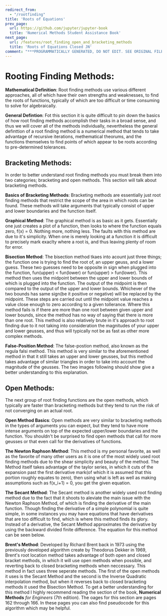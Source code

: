 ```yaml
---
redirect_from:
  - "/rootfinding"
title: 'Roots of Equations'
prev_page:
  url: https://github.com/jupyter/jupyter-book
  title: 'Numerical Methods Student Assistance Book'
next_page:
  url: /features/root_finding_open_and_bracketing_methods
  title: 'Roots of Equations Closed JN'
comment: "***PROGRAMMATICALLY GENERATED, DO NOT EDIT. SEE ORIGINAL FILES IN /content***"
---
```

# **Rooting Finding Methods**:

 **Mathematical Definition**: Root finding methods use various different approaches, all of which have their own strengths and weaknesses, to find the roots of functions, typically of which are too difficult or time consuming to solve for algebraically.

**General Defintion**: Fot this section it is quite difficult to pin down the basics of how root finding methods accomplish their tasks in a broad sense, and thus we will cover all of the methods individually, nevertheless the general definttion of a root finding method is a numerical method that tends to take advantage of recursive iterations, methematical theorums, and the functions themselves to find points of which appear to be roots according to pre-determined tolerances.

## **Bracketing Methods**:
In order to better understand root finding methods you must break them into two categories; bracketing and open methods. This section will talk about bracketing methods.

**Basics of Bracketing Methods**:
Bracketing methods are essentially just root finding methods that restrict the scope of the area in which roots can be found. These methods will take arguments that typically consist of upper and lower boundaries and the function itself.

**Graphical Method**: The graphical method is as basic as it gets. Essentially one just creates a plot of a function, then looks to where the function equals zero, f(x) = 0. Nothing more, nothing less. The faults with this method are due to it's simplicity. When one is merely looking at a function it is difficult to precisely mark exaclty where a root is, and thus leaving plenty of room for error.

**Bisection Method**: The bisection method tkaes into acount just three things; the function one is trying to find the root of, an upper geuss, and a lower guess. These two guesses need to be opposite in sign when plugged into the function, fun(upper) < fun(lower) or fun(upper) > fun(lower). This method then uses the midpoint between the upper and lower bounds of which is plugged into the function. The output of the midpoint is then compared to the output of the upper and lower bounds. Whichever of the two bounds has same sign(be it positive or negative) will be replaced by the midpoint. These steps are carried out until the midpoint value reaches a value close enough to zero according to a given tollerance. Where this method fails is if there are more than one root between given upper and lower bounds, since the method has no way of saying that there is more than one root. This method is also relatively brute in it's approach to root finding due to it not taking into consideration the magnitudes of your upper and lower geusses, and thus will typically not be as fast as other more complex methods.

**False-Position Method**: The false-postion method, also known as the regula falsi method. This method is very similar to the aforementioned method in that it still takes an upper and lower geusses, but this method takes advantage of similar triangles in order to take into account the magnitude of the geusses. The two images following should show give a better understanding to this explanation.

## **Open Methods**:
The next group of root finding functions are the open methods, which typically are faster than bracketing methods but they tend to run the risk of not converging on an actual root.

**Open Method Basics**: Open methods are very similar to bracketing methods in the types of arguments you can expect, but they tend to have more intense arguments on top of the expected upper/lower boundaries and the function. You shouldn't be surprised to find open methods that call for more geusses or that even call for the derivatives of functions.

**The Newton Raphson Method**: This method is my personal favorite, as well as the favorite of many other users as it is one of the most widely used root finding methods due to the shear simplicity and beauty of the method. The Method itself takes advantage of the taylor series, in which it cuts of the expansion past the first derivative mark(of which it is assumed that this portion roughly equates to zero), then using what is left as well as making assumptions such as f(x_i+1) = 0, you get the given equation.

**The Secant Method**: The Secant method is another widely used root finding method due to the fact that it shoots to aleviate the main issue with the Newton Raphson Method, of which is finding the derivative of the main function. Though finding the derivative of a simple polynomial is quite simple, in some instances you may have equations that have derivatives that are too difficult to find, which is where this method finds its glory. Instead of a derivative, the Secant Method approximates the derivative by using the backward divided finite difference. The equation for this method can be seen below.

**Brent's Method**: Developed by Richard Brent back in 1973 using the previously developed algorithm create by Theodorus Dekker in 1969, Brent's root location method takes advantage of both open and closed bracket methods, in which it will use open methods when possible, and reverting back to closed bracketing methods when neccessary. This method in fact uses three seperate methods. The first of the open methods it uses is the Secant Method and the second is the Inverse Quadratic interpolation method, but when it reverses back to closed bracketing methods it used the Bisection Method. To get a better understanding for this method I highly recommend reading the section of the book, **Numerical Methods** *for Engineers* (7th edition). The oages for this section are pages 162 through 166. In these pages you can also find pseudocode for this algorithm which may be helpful.
